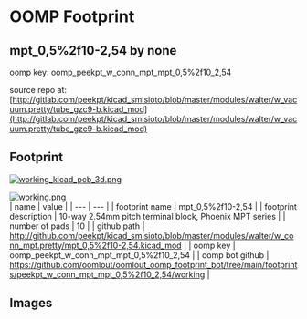 # OOMP Footprint  
## mpt_0,5%2f10-2,54  by none  
  
oomp key: oomp_peekpt_w_conn_mpt_mpt_0,5%2f10_2,54  
  
source repo at: [http://gitlab.com/peekpt/kicad_smisioto/blob/master/modules/walter/w_vacuum.pretty/tube_gzc9-b.kicad_mod](http://gitlab.com/peekpt/kicad_smisioto/blob/master/modules/walter/w_vacuum.pretty/tube_gzc9-b.kicad_mod)  
## Footprint  
  
[![working_kicad_pcb_3d.png](working_kicad_pcb_3d_600.png)](working_kicad_pcb_3d.png)  
  
[![working.png](working_600.png)](working.png)  
| name | value | 
| --- | --- | 
| footprint name | mpt_0,5%2f10-2,54 | 
| footprint description | 10-way 2.54mm pitch terminal block, Phoenix MPT series | 
| number of pads | 10 | 
| github path | http://github.com/peekpt/kicad_smisioto/blob/master/modules/walter/w_conn_mpt.pretty/mpt_0,5%2f10-2,54.kicad_mod | 
| oomp key | oomp_peekpt_w_conn_mpt_mpt_0,5%2f10_2,54 | 
| oomp bot github | https://github.com/oomlout/oomlout_oomp_footprint_bot/tree/main/footprints/peekpt_w_conn_mpt_mpt_0,5%2f10_2,54/working | 
## Images  
